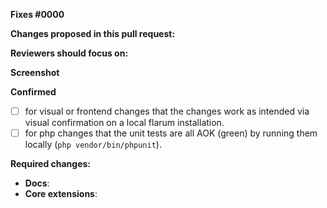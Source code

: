 <!--
IMPORTANT: We applaud pull requests, they excite us every single time. As we have an obligation to maintain a healthy code standard and quality, we take considerate amounts of time for reviews.
-->

**Fixes #0000**

**Changes proposed in this pull request:**
<!-- fill this out, mention the pages and/or components which have been impacted -->

**Reviewers should focus on:**
<!-- fill this out, ask for feedback on specific changes you are unsure about -->

**Screenshot**
<!-- include an image of the most relevant user-facing change, if any -->

**Confirmed**

- [ ] for visual or frontend changes that the changes work as intended via visual confirmation on a local flarum installation.
- [ ] for php changes that the unit tests are all AOK (green) by running them locally (`php vendor/bin/phpunit`).

**Required changes:**

- **Docs**: <!-- list of subjects or pages -->
- **Core extensions**: <!-- list of extensions -->
